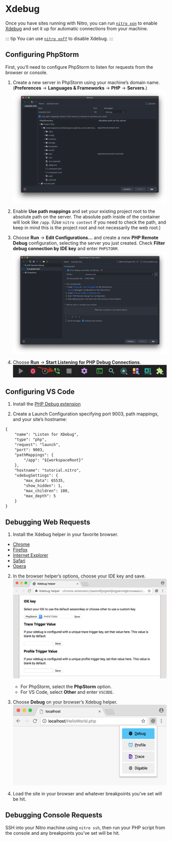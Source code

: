# Xdebug

Once you have sites running with Nitro, you can run [`nitro xon`](commands.md#xon) to enable [Xdebug](https://xdebug.org/) and set it up for automatic connections from your machine.

::: tip
You can use [`nitro xoff`](commands.md#xoff) to disable Xdebug.
:::

## Configuring PhpStorm

First, you’ll need to configure PhpStorm to listen for requests from the browser or console.

1. Create a new server in PhpStorm using your machine’s domain name. (**Preferences** → **Languages & Frameworks** → **PHP** → **Servers**.)\
![PhpStorm Server Settings](./images/phpstorm-server.png)

2. Enable **Use path mappings** and set your existing project root to the absolute path on the server. The absolute path inside of the container will look like `/app`. (Use `nitro context` if you need to check the path, and keep in mind this is the project root and not necessarily the web root.)

3. Choose **Run** → **Edit Configurations...** and create a new **PHP Remote Debug** configuration, selecting the server you just created. Check **Filter debug connection by IDE key** and enter `PHPSTORM`.\
![PhpStorm Remote Debug Settings](./images/phpstorm-remote-debug.png)

4. Choose **Run** → **Start Listening for PHP Debug Connections**.\
![PhpStorm Remote Debug Settings](./images/start-listening.png)

## Configuring VS Code

1. Install the [PHP Debug extension](https://marketplace.visualstudio.com/items?itemName=felixfbecker.php-debug)

2. Create a Launch Configuration specifying port 9003, path mappings, and your site’s hostname:

```js{5-9}
{
    "name": "Listen for XDebug",
    "type": "php",
    "request": "launch",
    "port": 9003,
    "pathMappings": {
        "/app": "${workspaceRoot}"
    },
    "hostname": "tutorial.nitro",
    "xdebugSettings": {
        "max_data": 65535,
        "show_hidden": 1,
        "max_children": 100,
        "max_depth": 5
    }
}
```

## Debugging Web Requests

1. Install the Xdebug helper in your favorite browser.

- [Chrome](https://chrome.google.com/extensions/detail/eadndfjplgieldjbigjakmdgkmoaaaoc)
- [Firefox](https://addons.mozilla.org/en-US/firefox/addon/xdebug-helper-for-firefox/)
- [Internet Explorer](https://www.jetbrains.com/phpstorm/marklets/)
- [Safari](https://github.com/benmatselby/xdebug-toggler)
- [Opera](https://addons.opera.com/addons/extensions/details/xdebug-launcher/)

2. In the browser helper’s options, choose your IDE key and save.\
![Xdebug Browser Helper Chrome](./images/xdebug-chrome-settings.png)
    - For PhpStorm, select the **PhpStorm** option.
    - For VS Code, select **Other** and enter `VSCODE`.

3. Choose **Debug** on your browser’s Xdebug helper.\
![PhpStorm Remote Debug Settings](./images/xdebug-chrome.png)

4. Load the site in your browser and whatever breakpoints you’ve set will be hit.

## Debugging Console Requests

SSH into your Nitro machine using `nitro ssh`, then run your PHP script from the console and any breakpoints you’ve set will be hit.
